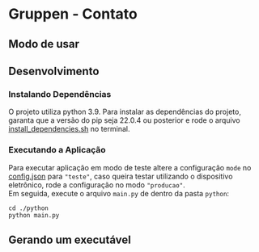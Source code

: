 # Gruppen - Contato

## Modo de usar

## Desenvolvimento

### Instalando Dependências

O projeto utiliza python 3.9.
Para instalar as dependências do projeto, garanta que a versão do pip seja 22.0.4 ou posterior e rode o arquivo [install_dependencies.sh](install_dependencies.sh) no terminal.

### Executando a Aplicação

Para executar aplicação em modo de teste altere a configuração `mode` no [config.json](python/config.json) para `"teste"`, caso queira testar utilizando o dispositivo eletrônico, rode a configuração no modo `"producao"`.</br>
Em seguida, execute o arquivo `main.py` de dentro da pasta `python`:<br>

```cli
cd ./python
python main.py
```

## Gerando um executável
